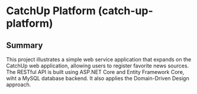 # CatchUp Platform (catch-up-platform)

## Summary
This project illustrates a simple web service application that expands on the CatchUp web application, allowing users to register favorite news sources. 
The RESTful API is built using ASP.NET Core and Entity Framework Core, wiht a MySQL database backend. It also applies the Domain-Driven Design approach.
